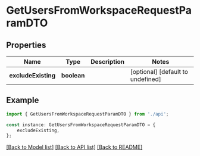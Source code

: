 # GetUsersFromWorkspaceRequestParamDTO


## Properties

Name | Type | Description | Notes
------------ | ------------- | ------------- | -------------
**excludeExisting** | **boolean** |  | [optional] [default to undefined]

## Example

```typescript
import { GetUsersFromWorkspaceRequestParamDTO } from './api';

const instance: GetUsersFromWorkspaceRequestParamDTO = {
    excludeExisting,
};
```

[[Back to Model list]](../README.md#documentation-for-models) [[Back to API list]](../README.md#documentation-for-api-endpoints) [[Back to README]](../README.md)
